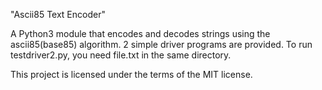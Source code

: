 "Ascii85 Text Encoder"

A Python3 module that encodes and decodes strings using the ascii85(base85) algorithm. 2 simple driver programs are provided. To run testdriver2.py, you need file.txt in the same directory.

This project is licensed under the terms of the MIT license.
